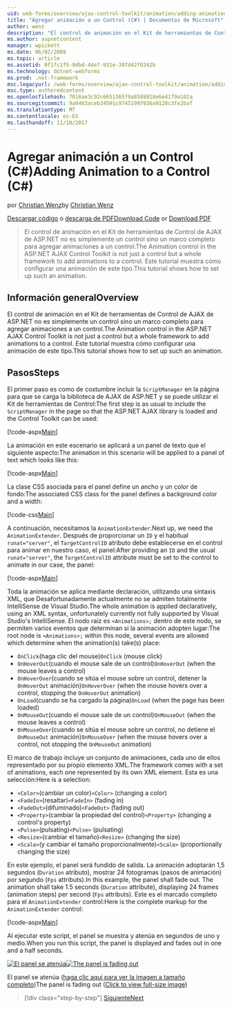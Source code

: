 ```yaml
---
uid: web-forms/overview/ajax-control-toolkit/animation/adding-animation-to-a-control-cs
title: "Agregar animación a un Control (C#) | Documentos de Microsoft"
author: wenz
description: "El control de animación en el Kit de herramientas de Control de AJAX de ASP.NET no es simplemente un control sino un marco completo para agregar animaciones a un control. Este tutorial se muestra cómo..."
ms.author: aspnetcontent
manager: wpickett
ms.date: 06/02/2008
ms.topic: article
ms.assetid: 0f1fc1f5-9dbd-44e7-931e-387d42f0342b
ms.technology: dotnet-webforms
ms.prod: .net-framework
msc.legacyurl: /web-forms/overview/ajax-control-toolkit/animation/adding-animation-to-a-control-cs
msc.type: authoredcontent
ms.openlocfilehash: 7016ae3c92c665136579a8588818e6e4179a102a
ms.sourcegitcommit: 9a9483aceb34591c97451997036a9120c3fe2baf
ms.translationtype: MT
ms.contentlocale: es-ES
ms.lasthandoff: 11/10/2017
---
```

<a name="adding-animation-to-a-control-c"></a><span data-ttu-id="c40c7-104">Agregar animación a un Control (C#)</span><span class="sxs-lookup"><span data-stu-id="c40c7-104">Adding Animation to a Control (C#)</span></span>
====================
<span data-ttu-id="c40c7-105">por [Christian Wenz](https://github.com/wenz)</span><span class="sxs-lookup"><span data-stu-id="c40c7-105">by [Christian Wenz](https://github.com/wenz)</span></span>

<span data-ttu-id="c40c7-106">[Descargar código](http://download.microsoft.com/download/f/9/a/f9a26acd-8df4-4484-8a18-199e4598f411/Animation1.cs.zip) o [descarga de PDF](http://download.microsoft.com/download/6/7/1/6718d452-ff89-4d3f-a90e-c74ec2d636a3/animation1CS.pdf)</span><span class="sxs-lookup"><span data-stu-id="c40c7-106">[Download Code](http://download.microsoft.com/download/f/9/a/f9a26acd-8df4-4484-8a18-199e4598f411/Animation1.cs.zip) or [Download PDF](http://download.microsoft.com/download/6/7/1/6718d452-ff89-4d3f-a90e-c74ec2d636a3/animation1CS.pdf)</span></span>

> <span data-ttu-id="c40c7-107">El control de animación en el Kit de herramientas de Control de AJAX de ASP.NET no es simplemente un control sino un marco completo para agregar animaciones a un control.</span><span class="sxs-lookup"><span data-stu-id="c40c7-107">The Animation control in the ASP.NET AJAX Control Toolkit is not just a control but a whole framework to add animations to a control.</span></span> <span data-ttu-id="c40c7-108">Este tutorial muestra cómo configurar una animación de este tipo.</span><span class="sxs-lookup"><span data-stu-id="c40c7-108">This tutorial shows how to set up such an animation.</span></span>


## <a name="overview"></a><span data-ttu-id="c40c7-109">Información general</span><span class="sxs-lookup"><span data-stu-id="c40c7-109">Overview</span></span>

<span data-ttu-id="c40c7-110">El control de animación en el Kit de herramientas de Control de AJAX de ASP.NET no es simplemente un control sino un marco completo para agregar animaciones a un control.</span><span class="sxs-lookup"><span data-stu-id="c40c7-110">The Animation control in the ASP.NET AJAX Control Toolkit is not just a control but a whole framework to add animations to a control.</span></span> <span data-ttu-id="c40c7-111">Este tutorial muestra cómo configurar una animación de este tipo.</span><span class="sxs-lookup"><span data-stu-id="c40c7-111">This tutorial shows how to set up such an animation.</span></span>

## <a name="steps"></a><span data-ttu-id="c40c7-112">Pasos</span><span class="sxs-lookup"><span data-stu-id="c40c7-112">Steps</span></span>

<span data-ttu-id="c40c7-113">El primer paso es como de costumbre incluir la `ScriptManager` en la página para que se carga la biblioteca de AJAX de ASP.NET y se puede utilizar el Kit de herramientas de Control:</span><span class="sxs-lookup"><span data-stu-id="c40c7-113">The first step is as usual to include the `ScriptManager` in the page so that the ASP.NET AJAX library is loaded and the Control Toolkit can be used:</span></span>

[!code-aspx[Main](adding-animation-to-a-control-cs/samples/sample1.aspx)]

<span data-ttu-id="c40c7-114">La animación en este escenario se aplicará a un panel de texto que el siguiente aspecto:</span><span class="sxs-lookup"><span data-stu-id="c40c7-114">The animation in this scenario will be applied to a panel of text which looks like this:</span></span>

[!code-aspx[Main](adding-animation-to-a-control-cs/samples/sample2.aspx)]

<span data-ttu-id="c40c7-115">La clase CSS asociada para el panel define un ancho y un color de fondo:</span><span class="sxs-lookup"><span data-stu-id="c40c7-115">The associated CSS class for the panel defines a background color and a width:</span></span>

[!code-css[Main](adding-animation-to-a-control-cs/samples/sample3.css)]

<span data-ttu-id="c40c7-116">A continuación, necesitamos la `AnimationExtender`.</span><span class="sxs-lookup"><span data-stu-id="c40c7-116">Next up, we need the `AnimationExtender`.</span></span> <span data-ttu-id="c40c7-117">Después de proporcionar un `ID` y el habitual `runat="server"`, el `TargetControlID` atributo debe establecerse en el control para animar en nuestro caso, el panel:</span><span class="sxs-lookup"><span data-stu-id="c40c7-117">After providing an `ID` and the usual `runat="server"`, the `TargetControlID` attribute must be set to the control to animate in our case, the panel:</span></span>

[!code-aspx[Main](adding-animation-to-a-control-cs/samples/sample4.aspx)]

<span data-ttu-id="c40c7-118">Toda la animación se aplica mediante declaración, utilizando una sintaxis XML, que Desafortunadamente actualmente no se admiten totalmente IntelliSense de Visual Studio.</span><span class="sxs-lookup"><span data-stu-id="c40c7-118">The whole animation is applied declaratively, using an XML syntax, unfortunately currently not fully supported by Visual Studio's IntelliSense.</span></span> <span data-ttu-id="c40c7-119">El nodo raíz es `<Animations>;` dentro de este nodo, se permiten varios eventos que determinan si la animación adopten lugar:</span><span class="sxs-lookup"><span data-stu-id="c40c7-119">The root node is `<Animations>;` within this node, several events are allowed which determine when the animation(s) take(s) place:</span></span>

- <span data-ttu-id="c40c7-120">`OnClick`(haga clic del mouse)</span><span class="sxs-lookup"><span data-stu-id="c40c7-120">`OnClick` (mouse click)</span></span>
- <span data-ttu-id="c40c7-121">`OnHoverOut`(cuando el mouse sale de un control)</span><span class="sxs-lookup"><span data-stu-id="c40c7-121">`OnHoverOut` (when the mouse leaves a control)</span></span>
- <span data-ttu-id="c40c7-122">`OnHoverOver`(cuando se sitúa el mouse sobre un control, detener la `OnHoverOut` animación)</span><span class="sxs-lookup"><span data-stu-id="c40c7-122">`OnHoverOver` (when the mouse hovers over a control, stopping the `OnHoverOut` animation)</span></span>
- <span data-ttu-id="c40c7-123">`OnLoad`(cuando se ha cargado la página)</span><span class="sxs-lookup"><span data-stu-id="c40c7-123">`OnLoad` (when the page has been loaded)</span></span>
- <span data-ttu-id="c40c7-124">`OnMouseOut`(cuando el mouse sale de un control)</span><span class="sxs-lookup"><span data-stu-id="c40c7-124">`OnMouseOut` (when the mouse leaves a control)</span></span>
- <span data-ttu-id="c40c7-125">`OnMouseOver`(cuando se sitúa el mouse sobre un control, no detiene el `OnMouseOut` animación)</span><span class="sxs-lookup"><span data-stu-id="c40c7-125">`OnMouseOver` (when the mouse hovers over a control, not stopping the `OnMouseOut` animation)</span></span>

<span data-ttu-id="c40c7-126">El marco de trabajo incluye un conjunto de animaciones, cada uno de ellos representado por su propio elemento XML.</span><span class="sxs-lookup"><span data-stu-id="c40c7-126">The framework comes with a set of animations, each one represented by its own XML element.</span></span> <span data-ttu-id="c40c7-127">Esta es una selección:</span><span class="sxs-lookup"><span data-stu-id="c40c7-127">Here is a selection:</span></span>

- <span data-ttu-id="c40c7-128">`<Color>`(cambiar un color)</span><span class="sxs-lookup"><span data-stu-id="c40c7-128">`<Color>` (changing a color)</span></span>
- <span data-ttu-id="c40c7-129">`<FadeIn>`(resaltar)</span><span class="sxs-lookup"><span data-stu-id="c40c7-129">`<FadeIn>` (fading in)</span></span>
- <span data-ttu-id="c40c7-130">`<FadeOut>`(difuminado)</span><span class="sxs-lookup"><span data-stu-id="c40c7-130">`<FadeOut>` (fading out)</span></span>
- <span data-ttu-id="c40c7-131">`<Property>`(cambiar la propiedad del control)</span><span class="sxs-lookup"><span data-stu-id="c40c7-131">`<Property>` (changing a control's property)</span></span>
- <span data-ttu-id="c40c7-132">`<Pulse>`(pulsating)</span><span class="sxs-lookup"><span data-stu-id="c40c7-132">`<Pulse>` (pulsating)</span></span>
- <span data-ttu-id="c40c7-133">`<Resize>`(cambiar el tamaño)</span><span class="sxs-lookup"><span data-stu-id="c40c7-133">`<Resize>` (changing the size)</span></span>
- <span data-ttu-id="c40c7-134">`<Scale>`(y cambiar el tamaño proporcionalmente)</span><span class="sxs-lookup"><span data-stu-id="c40c7-134">`<Scale>` (proportionally changing the size)</span></span>

<span data-ttu-id="c40c7-135">En este ejemplo, el panel será fundido de salida. La animación adoptarán 1,5 segundos (`Duration` atributo), mostrar 24 fotogramas (pasos de animación) por segundo (`Fps` attributs).</span><span class="sxs-lookup"><span data-stu-id="c40c7-135">In this example, the panel shall fade out. The animation shall take 1.5 seconds (`Duration` attribute), displaying 24 frames (animation steps) per second (`Fps` attributs).</span></span> <span data-ttu-id="c40c7-136">Este es el marcado completo para el `AnimationExtender` control:</span><span class="sxs-lookup"><span data-stu-id="c40c7-136">Here is the complete markup for the `AnimationExtender` control:</span></span>

[!code-aspx[Main](adding-animation-to-a-control-cs/samples/sample5.aspx)]

<span data-ttu-id="c40c7-137">Al ejecutar este script, el panel se muestra y atenúa en segundos de uno y medio.</span><span class="sxs-lookup"><span data-stu-id="c40c7-137">When you run this script, the panel is displayed and fades out in one and a half seconds.</span></span>


<span data-ttu-id="c40c7-138">[![El panel se atenúa](adding-animation-to-a-control-cs/_static/image2.png)](adding-animation-to-a-control-cs/_static/image1.png)</span><span class="sxs-lookup"><span data-stu-id="c40c7-138">[![The panel is fading out](adding-animation-to-a-control-cs/_static/image2.png)](adding-animation-to-a-control-cs/_static/image1.png)</span></span>

<span data-ttu-id="c40c7-139">El panel se atenúa ([haga clic aquí para ver la imagen a tamaño completo](adding-animation-to-a-control-cs/_static/image3.png))</span><span class="sxs-lookup"><span data-stu-id="c40c7-139">The panel is fading out ([Click to view full-size image](adding-animation-to-a-control-cs/_static/image3.png))</span></span>

>[!div class="step-by-step"]
[<span data-ttu-id="c40c7-140">Siguiente</span><span class="sxs-lookup"><span data-stu-id="c40c7-140">Next</span></span>](executing-several-animations-at-the-same-time-cs.md)
